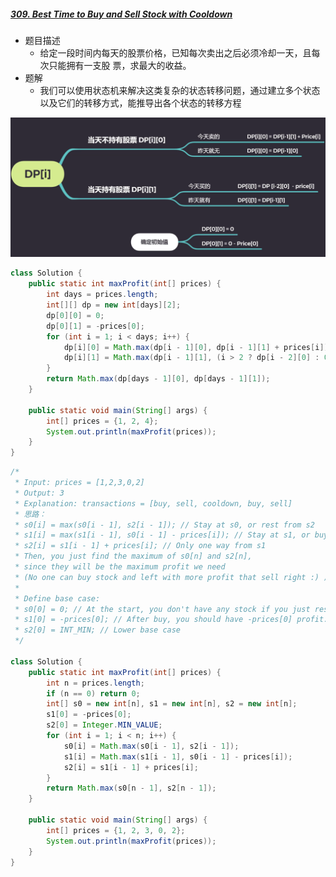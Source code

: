 ##### [309. Best Time to Buy and Sell Stock with Cooldown](https://leetcode-cn.com/problems/best-time-to-buy-and-sell-stock-with-cooldown)

- 题目描述
  - 给定一段时间内每天的股票价格，已知每次卖出之后必须冷却一天，且每次只能拥有一支股 票，求最大的收益。
- 题解
  - 我们可以使用状态机来解决这类复杂的状态转移问题，通过建立多个状态以及它们的转移方式，能推导出各个状态的转移方程

![image-20220504103844056](309.assets/image-20220504103844056.png)

```java
class Solution {
    public static int maxProfit(int[] prices) {
        int days = prices.length;
        int[][] dp = new int[days][2];
        dp[0][0] = 0;
        dp[0][1] = -prices[0];
        for (int i = 1; i < days; i++) {
            dp[i][0] = Math.max(dp[i - 1][0], dp[i - 1][1] + prices[i]);
            dp[i][1] = Math.max(dp[i - 1][1], (i > 2 ? dp[i - 2][0] : 0) - prices[i]);
        }
        return Math.max(dp[days - 1][0], dp[days - 1][1]);
    }

    public static void main(String[] args) {
        int[] prices = {1, 2, 4};
        System.out.println(maxProfit(prices));
    }
}
```

```java
/*
 * Input: prices = [1,2,3,0,2]
 * Output: 3
 * Explanation: transactions = [buy, sell, cooldown, buy, sell]
 * 思路：
 * s0[i] = max(s0[i - 1], s2[i - 1]); // Stay at s0, or rest from s2
 * s1[i] = max(s1[i - 1], s0[i - 1] - prices[i]); // Stay at s1, or buy from s0
 * s2[i] = s1[i - 1] + prices[i]; // Only one way from s1
 * Then, you just find the maximum of s0[n] and s2[n],
 * since they will be the maximum profit we need
 * (No one can buy stock and left with more profit that sell right :) )
 *
 * Define base case:
 * s0[0] = 0; // At the start, you don't have any stock if you just rest
 * s1[0] = -prices[0]; // After buy, you should have -prices[0] profit. Be positive!
 * s2[0] = INT_MIN; // Lower base case
 */

class Solution {
    public static int maxProfit(int[] prices) {
        int n = prices.length;
        if (n == 0) return 0;
        int[] s0 = new int[n], s1 = new int[n], s2 = new int[n];
        s1[0] = -prices[0];
        s2[0] = Integer.MIN_VALUE;
        for (int i = 1; i < n; i++) {
            s0[i] = Math.max(s0[i - 1], s2[i - 1]);
            s1[i] = Math.max(s1[i - 1], s0[i - 1] - prices[i]);
            s2[i] = s1[i - 1] + prices[i];
        }
        return Math.max(s0[n - 1], s2[n - 1]);
    }

    public static void main(String[] args) {
        int[] prices = {1, 2, 3, 0, 2};
        System.out.println(maxProfit(prices));
    }
}
```